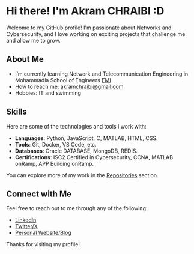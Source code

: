 # Hi there! I'm Akram CHRAIBI :D

Welcome to my GitHub profile! I'm passionate about Networks and Cybersecurity, and I love working on exciting projects that challenge me and allow me to grow.

## About Me

- I’m currently learning Network and Telecommunication Engineering in Mohammadia School of Engineers [EMI](https://www.emi.ac.ma/)
- How to reach me: akramchraibi@gmail.com
- Hobbies: IT and swimming  

## Skills

Here are some of the technologies and tools I work with:

- **Languages**: Python, JavaScript, C, MATLAB, HTML, CSS.
- **Tools**: Git, Docker, VS Code, etc.
- **Databases**: Oracle DATABASE, MongoDB, REDIS.
- **Certifications**: ISC2 Certified in Cybersecurity, CCNA, MATLAB onRamp, APP Building onRamp.

You can explore more of my work in the [Repositories](https://github.com/akramchraibi?tab=repositories) section.

## Connect with Me

Feel free to reach out to me through any of the following:

- [LinkedIn](https://www.linkedin.com/in/akram-chraibi/)
- [Twitter/X](https://x.com/real__akram)
- [Personal Website/Blog](your-website)

Thanks for visiting my profile!
